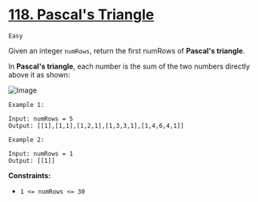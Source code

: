 

# [118. Pascal's Triangle](https://leetcode.com/problems/pascals-triangle/description/)
`Easy`

Given an integer `numRows`, return the first numRows of __Pascal's triangle__.

In __Pascal's triangle__, each number is the sum of the two numbers directly above it as shown:

![Image](https://upload.wikimedia.org/wikipedia/commons/0/0d/PascalTriangleAnimated2.gif  "Pascals-Traingle-animation")
 
```
Example 1:

Input: numRows = 5
Output: [[1],[1,1],[1,2,1],[1,3,3,1],[1,4,6,4,1]]

Example 2:

Input: numRows = 1
Output: [[1]]
 ```

__Constraints:__
- `1 <= numRows <= 30`